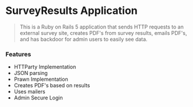 # SurveyResults Application

> This is a Ruby on Rails 5 application that sends HTTP requests to an external survey site, creates PDF's from survey results, emails PDF's, and has backdoor for admin users to easily see data.
### Features

- HTTParty Implementation
- JSON parsing
- Prawn Implementation
- Creates PDF's based on results
- Uses mailers
- Admin Secure Login
